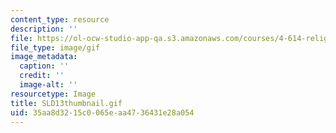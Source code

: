 ```yaml
---
content_type: resource
description: ''
file: https://ol-ocw-studio-app-qa.s3.amazonaws.com/courses/4-614-religious-architecture-and-islamic-cultures-fall-2002/35aa8d3215c0065eaa4736431e28a054_SLD13thumbnail.gif
file_type: image/gif
image_metadata:
  caption: ''
  credit: ''
  image-alt: ''
resourcetype: Image
title: SLD13thumbnail.gif
uid: 35aa8d32-15c0-065e-aa47-36431e28a054
---
```


